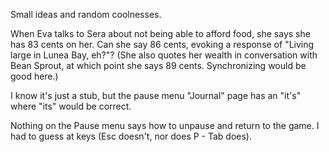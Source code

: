 Small ideas and random coolnesses.

When Eva talks to Sera about not being able to afford food, she says she has
83 cents on her. Can she say 86 cents, evoking a response of "Living large in
Lunea Bay, eh?"? (She also quotes her wealth in conversation with Bean Sprout,
at which point she says 89 cents. Synchronizing would be good here.)

I know it's just a stub, but the pause menu "Journal" page has an "it's" where
"its" would be correct.

Nothing on the Pause menu says how to unpause and return to the game. I had to
guess at keys (Esc doesn't, nor does P - Tab does).
